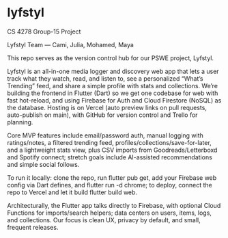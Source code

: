 # lyfstyl
CS 4278 Group-15 Project 

Lyfstyl Team — Cami, Julia, Mohamed, Maya 

This repo serves as the version control hub for our PSWE project, Lyfstyl. 

Lyfstyl is an all-in-one media logger and discovery web app that lets a user track what they watch, read, and listen to, see a personalized “What’s Trending” feed, and share a simple profile with stats and collections. We’re building the frontend in Flutter (Dart) so we get one codebase for web with fast hot-reload, and using Firebase for Auth and Cloud Firestore (NoSQL) as the database. Hosting is on Vercel (auto preview links on pull requests, auto-publish on main), with GitHub for version control and Trello for planning. 

Core MVP features include email/password auth, manual logging with ratings/notes, a filtered trending feed, profiles/collections/save-for-later, and a lightweight stats view, plus CSV imports from Goodreads/Letterboxd and Spotify connect; stretch goals include AI-assisted recommendations and simple social follows. 

To run it locally: clone the repo, run flutter pub get, add your Firebase web config via Dart defines, and flutter run -d chrome; to deploy, connect the repo to Vercel and let it build flutter build web. 

Architecturally, the Flutter app talks directly to Firebase, with optional Cloud Functions for imports/search helpers; data centers on users, items, logs, and collections. Our focus is clean UX, privacy by default, and small, frequent releases.
